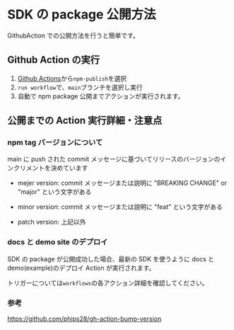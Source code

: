 # SDK の package 公開方法

GithubAction での公開方法を行うと簡単です。

## Github Action の実行

1. [Github Actions](https://github.com/KyuzanInc/mint-sdk-js/actions)から`npm-publish`を選択
2. `run workflow`で、`main`ブランチを選択し実行
3. 自動で npm package 公開までアクションが実行されます。

## 公開までの Action 実行詳細・注意点

### npm tag バージョンについて

main に push された commit メッセージに基づいてリリースのバージョンのインクリメントを決めています

- mejer version: commit メッセージまたは説明に "BREAKING CHANGE" or "major" という文字がある

- minor version: commit メッセージまたは説明に "feat" という文字がある

- patch version: 上記以外

### docs と demo site のデプロイ

SDK の package が公開成功した場合、最新の SDK を使うように docs と demo(example)のデプロイ Action が実行されます。

トリガーについては`workflows`の各アクション詳細を確認してください。

### 参考

https://github.com/phips28/gh-action-bump-version
